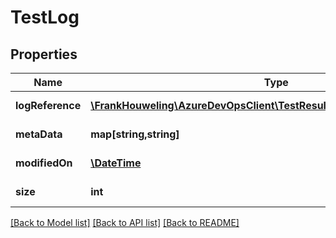 # TestLog

## Properties
Name | Type | Description | Notes
------------ | ------------- | ------------- | -------------
**logReference** | [**\FrankHouweling\AzureDevOpsClient\TestResults\Model\TestLogReference**](TestLogReference.md) | Test Log Context run, build | [optional] 
**metaData** | **map[string,string]** | Meta data for Log file | [optional] 
**modifiedOn** | [**\DateTime**](\DateTime.md) | LastUpdatedDate for Log file | [optional] 
**size** | **int** | Size in Bytes for Log file | [optional] 

[[Back to Model list]](../README.md#documentation-for-models) [[Back to API list]](../README.md#documentation-for-api-endpoints) [[Back to README]](../README.md)


